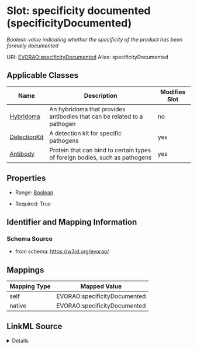 

# Slot: specificity documented (specificityDocumented) 


_Boolean value indicating whether the specificity of the product has been formally documented_





URI: [EVORAO:specificityDocumented](https://w3id.org/evorao/specificityDocumented)
Alias: specificityDocumented

<!-- no inheritance hierarchy -->





## Applicable Classes

| Name | Description | Modifies Slot |
| --- | --- | --- |
| [Hybridoma](Hybridoma.md) | An hybridoma that provides antibodies that can be related to a pathogen |  no  |
| [DetectionKit](DetectionKit.md) | A detection kit for specific pathogens |  yes  |
| [Antibody](Antibody.md) | Protein that can bind to certain types of foreign bodies, such as pathogens |  yes  |







## Properties

* Range: [Boolean](Boolean.md)

* Required: True





## Identifier and Mapping Information







### Schema Source


* from schema: https://w3id.org/evorao/




## Mappings

| Mapping Type | Mapped Value |
| ---  | ---  |
| self | EVORAO:specificityDocumented |
| native | EVORAO:specificityDocumented |




## LinkML Source

<details>
```yaml
name: specificityDocumented
description: Boolean value indicating whether the specificity of the product has been
  formally documented
title: specificity documented
from_schema: https://w3id.org/evorao/
rank: 1000
alias: specificityDocumented
domain_of:
- Antibody
- DetectionKit
range: boolean
required: true
multivalued: false

```
</details>